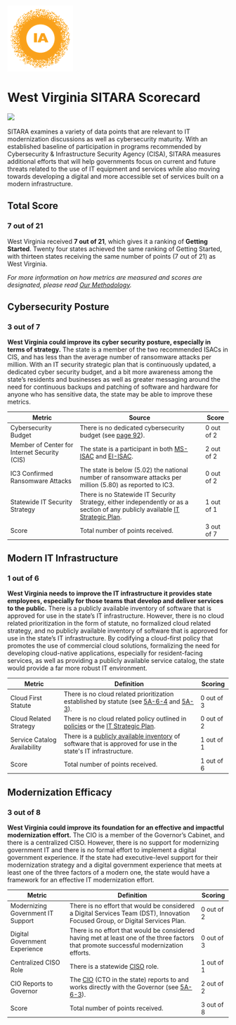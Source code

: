 ![image](https://github.com/internetassociation/SITARA/blob/main/Assets/IA_Mark.png)

# West Virginia SITARA Scorecard

<img src="https://upload.wikimedia.org/wikipedia/commons/thumb/2/22/Flag_of_West_Virginia.svg/640px-Flag_of_West_Virginia.svg.png" width="100" />

SITARA examines a variety of data points that are relevant to IT modernization discussions as well as cybersecurity maturity. With an established baseline of participation in programs recommended by Cybersecurity & Infrastructure Security Agency (CISA), SITARA measures additional efforts that will help governments focus on current and future threats related to the use of IT equipment and services while also moving towards developing a digital and more accessible set of services built on a modern infrastructure.

## Total Score

### 7 out of 21

West Virginia received **7 out of 21**, which gives it a ranking of **Getting Started**. Twenty four states achieved the same ranking of Getting Started, with thirteen states receiving the same number of points (7 out of 21) as West Virginia.

*For more information on how metrics are measured and scores are designated, please read [Our Methodology](https://github.com/internetassociation/SITARA/blob/main/Data/Individual-Data/Our-Methodology.md).*

## Cybersecurity Posture

### 3 out of 7

**West Virginia could improve its cyber security posture, especially in terms of strategy.** The state is a member of the two recommended ISACs in CIS, and has less than the average number of ransomware attacks per million. With an IT security strategic plan that is continuously updated, a dedicated cyber security budget, and a bit more awareness among the state’s residents and businesses as well as greater messaging around the need for continuous backups and patching of software and hardware for anyone who has sensitive data, the state may be able to improve these metrics.

Metric | Source | Score
--- | --- | ---
Cybersecurity Budget | There is no dedicated cybersecurity budget (see [page 92](https://budget.wv.gov/approvedbudget/Documents/SB150_Enrolled.pdf)). | 0 out of 2
Member of Center for Internet Security (CIS) | The state is a participant in both [MS-ISAC](https://www.cisecurity.org/partners-state-government/) and [EI-ISAC](https://www.cisecurity.org/ei-isac/partners-ei-isac/). | 2 out of 2
IC3 Confirmed Ransomware Attacks | The state is below (5.02) the national number of ransomware attacks per million (5.80) as reported to IC3. | 0 out of 2
Statewide IT Security Strategy | There is no Statewide IT Security Strategy, either independently or as a section of any publicly available [IT Strategic Plan](https://technology.wv.gov/security/AboutCSO/Pages/strategicplan.aspx). | 1 out of 1
Score | Total number of points received. | 3 out of 7

## Modern IT Infrastructure

### 1 out of 6

**West Virginia needs to improve the IT infrastructure it provides state employees, especially for those teams that develop and deliver services to the public.** There is a publicly available inventory of software that is approved for use in the state’s IT infrastructure. However, there is no cloud related prioritization in the form of statute, no formalized cloud related strategy, and no publicly available inventory of software that is approved for use in the state’s IT infrastructure. By codifying a cloud-first policy that promotes the use of commercial cloud solutions, formalizing the need for developing cloud-native applications, especially for resident-facing services, as well as providing a publicly available service catalog, the state would provide a far more robust IT environment.

Metric | Definition | Scoring
--- | --- | ---
Cloud First Statute | There is no cloud related prioritization established by statute (see [5A-6-4](http://www.wvlegislature.gov/wvcode/ChapterEntire.cfm?chap=5A&art=6&section=4#6) and [5A-3](http://www.wvlegislature.gov/WVCODE/Code.cfm?chap=05a&art=3)). | 0 out of 3
Cloud Related Strategy | There is no cloud related policy outlined in [policies](https://technology.wv.gov/security/Pages/policies-issued-by-the-cto.aspx) or the [IT Strategic Plan](https://technology.wv.gov/security/AboutCSO/Pages/strategicplan.aspx). | 0 out of 2
Service Catalog Availability | There is a [publicly available inventory](https://technology.wv.gov/ProductsAndServices/Pages/RatesCatalog.aspx) of software that is approved for use in the state's IT infrastructure. | 1 out of 1
Score | Total number of points received. | 1 out of 6

## Modernization Efficacy

### 3 out of 8

**West Virginia could improve its foundation for an effective and impactful modernization effort.** The CIO is a member of the Governor’s Cabinet, and there is a centralized CISO. However, there is no support for modernizing government IT and there is no formal effort to implement a digital government experience. If the state had executive-level support for their modernization strategy and a digital government experience that meets at least one of the three factors of a modern one, the state would have a framework for an effective IT modernization effort.

Metric | Definition | Scoring
--- | --- | ---
Modernizing Government IT Support | There is no effort that would be considered a Digital Services Team (DST), Innovation Focused Group, or Digital Services Plan. | 0 out of 2
Digital Government Experience | There is no effort that would be considered having met at least one of the three factors that promote successful modernization efforts. | 0 out of 3
Centralized CISO Role  | There is a statewide [CISO](https://technology.wv.gov/about-wvot/Pages/agency-directory.aspx) role. | 1 out of 1
CIO Reports to Governor | The [CIO](https://technology.wv.gov/about-wvot/Pages/agency-directory.aspx) (CTO in the state) reports to and works directly with the Governor (see [5A-6-3](http://www.wvlegislature.gov/wvcode/ChapterEntire.cfm?chap=5A&art=6&section=3#6)). | 2 out of 2
Score | Total number of points received. | 3 out of 8